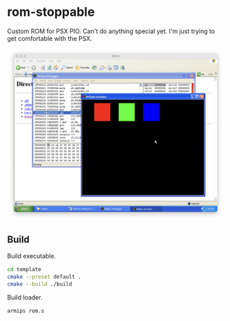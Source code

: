 # rom-stoppable

Custom ROM for PSX PIO. Can't do anything special yet. I'm just trying to get
comfortable with the PSX.

![Screenshot of rendered rectangles in emulator](Screenshot%202023-11-15%20at%2016.29.58.png)

## Build

Build executable.

```sh
cd template
cmake --preset default .
cmake --build ./build
```

Build loader.

```sh
armips rom.s
```
